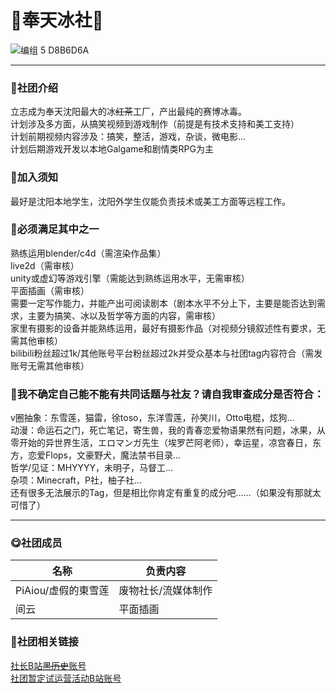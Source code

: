 #  🧊奉天冰社🧊

![编组 5  D8B6D6A](https://github.com/user-attachments/assets/faff1f30-9cf5-4502-91f0-d83889358c22)
___

###  📢社团介绍

立志成为奉天沈阳最大的冰~~红茶~~工厂，产出最纯的赛博冰毒。
<br>计划涉及多方面，从搞笑视频到游戏制作（前提是有技术支持和美工支持） 
<br>计划前期视频内容涉及：搞笑，整活，游戏，杂谈，微电影…
<br>计划后期游戏开发以本地Galgame和剧情类RPG为主


###  📕加入须知
最好是沈阳本地学生，沈阳外学生仅能负责技术或美工方面等远程工作。


###  📗必须满足其中之一
熟练运用blender/c4d（需渲染作品集）
<br>live2d（需审核）
<br>unity或虚幻等游戏引擎（需能达到熟练运用水平，无需审核）
<br>平面插画（需审核）
<br>需要一定写作能力，并能产出可阅读剧本（剧本水平不分上下，主要是能否达到需求，主要为搞笑、冰以及哲学等方面的内容，需审核）
<br>家里有摄影的设备并能熟练运用，最好有摄影作品（对视频分镜叙述性有要求，无需其他审核）
<br>bilibili粉丝超过1k/其他账号平台粉丝超过2k并受众基本与社团tag内容符合（需发账号无需其他审核）



###  📘我不确定自己能不能有共同话题与社友？请自我审查成分是否符合：
v圈抽象：东雪莲，猫雷，徐toso，东洋雪莲，孙笑川，Otto电棍，炫狗…
<br>动漫：命运石之门，死亡笔记，寄生兽，我的青春恋爱物语果然有问题，冰果，从零开始的异世界生活，エロマンガ先生（埃罗芒阿老师），幸运星，凉宫春日，东方，恋爱Flops，文豪野犬，魔法禁书目录…
<br>哲学/见证：MHYYYY，未明子，马督工…
<br>杂项：Minecraft，P社，柚子社…
<br>还有很多无法展示的Tag，但是相比你肯定有重复的成分吧……（如果没有那就太可惜了）

___

###  😋社团成员
名称 | 负责内容
---- | ---
PiAiou/虚假的東雪莲 | 废物社长/流媒体制作
间云 |  平面插画

###  🧐社团相关链接

[社长B站~~黑历史~~账号](https://space.bilibili.com/526290225?&unique_k=2333)
<br>[社团暂定试运营活动B站账号](https://space.bilibili.com/526290225?&unique_k=2333)


<br>
<br>
<br>
